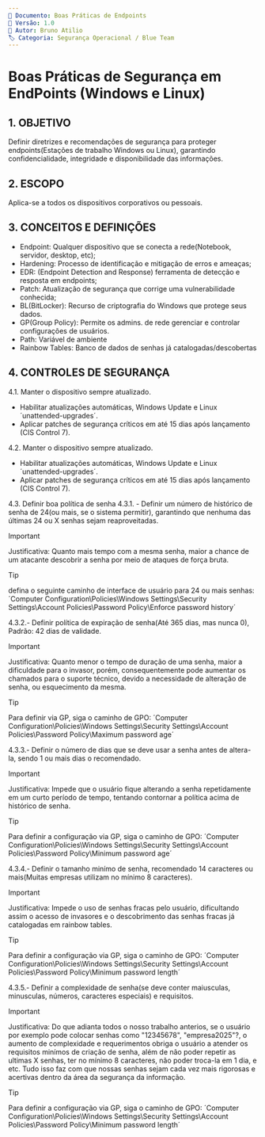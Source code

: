 ```yaml
---
📄 Documento: Boas Práticas de Endpoints
📅 Versão: 1.0
👤 Autor: Bruno Atilio
🏷️ Categoria: Segurança Operacional / Blue Team
---
```


# Boas Práticas de Segurança em EndPoints (Windows e Linux)
## 1. OBJETIVO
Definir diretrizes e recomendações de segurança para proteger endpoints(Estações de trabalho Windows ou Linux), garantindo confidencialidade, integridade e disponibilidade das informações.

## 2. ESCOPO
Aplica-se a todos os dispositivos corporativos ou pessoais.

## 3. CONCEITOS E DEFINIÇÕES
 -  Endpoint: Qualquer dispositivo que se conecta a rede(Notebook, servidor, desktop, etc);
 -  Hardening: Processo de identificação e mitigação de erros e ameaças;
 -  EDR: (Endpoint Detection and Response) ferramenta de detecção e resposta em endpoints;
 -  Patch: Atualização de segurança que corrige uma vulnerabilidade conhecida;
 -  BL(BitLocker): Recurso de criptografia do Windows que protege seus dados.
 -  GP(Group Policy): Permite os admins. de rede gerenciar e controlar configurações de usuários.
 -  Path: Variável de ambiente
 -  Rainbow Tables: Banco de dados de senhas já catalogadas/descobertas

## 4. CONTROLES DE SEGURANÇA
4.1. Manter o dispositivo sempre atualizado.
  - Habilitar atualizações automáticas, Windows Update e Linux ´unattended-upgrades´.
  - Aplicar patches de segurança críticos em até 15 dias após lançamento (CIS Control 7).

4.2. Manter o dispositivo sempre atualizado.
  - Habilitar atualizações automáticas, Windows Update e Linux ´unattended-upgrades´.
  - Aplicar patches de segurança críticos em até 15 dias após lançamento (CIS Control 7).

4.3. Definir boa política de senha
  4.3.1. - Definir um número de histórico de senha de 24(ou mais, se o sistema permitir), garantindo que nenhuma das últimas 24 ou X senhas sejam reaproveitadas.
  
   > [!IMPORTANT] 
   > Justificativa: Quanto mais tempo com a mesma senha, maior a chance de um atacante descobrir a senha por meio de ataques de força bruta.

   > [!TIP] 
   > defina o seguinte caminho de interface de usuário para 24 ou mais senhas:
   > ´Computer Configuration\Policies\Windows Settings\Security Settings\Account Policies\Password Policy\Enforce password history´

  4.3.2.- Definir política de expiração de senha(Até 365 dias, mas nunca 0), Padrão: 42 dias de validade.
   > [!IMPORTANT] 
   > Justificativa: Quanto menor o tempo de duração de uma senha, maior a dificuldade para o invasor, porém, consequentemente pode aumentar os chamados para o suporte técnico, devido a necessidade de alteração de senha, ou esquecimento da mesma.

   > [!TIP] 
   > Para definir via GP, siga o caminho de GPO:
   > ´Computer Configuration\Policies\Windows Settings\Security Settings\Account Policies\Password Policy\Maximum password age´

  4.3.3.- Definir o número de dias que se deve usar a senha antes de altera-la, sendo 1 ou mais dias o recomendado.
   > [!IMPORTANT]
   > Justificativa: Impede que o usuário fique alterando a senha repetidamente em um curto período de tempo, tentando contornar a política acima de histórico de senha.

   > [!TIP] 
   > Para definir a configuração via GP, siga o caminho de GPO:
   > ´Computer Configuration\Policies\Windows Settings\Security Settings\Account Policies\Password Policy\Minimum password age´

 4.3.4.- Definir o tamanho minímo de senha, recomendado 14 caracteres ou mais(Muitas empresas utilizam no mínimo 8 caracteres).
   > [!IMPORTANT]
   > Justificativa: Impede o uso de senhas fracas pelo usuário, dificultando assim o acesso de invasores e o descobrimento das senhas fracas já catalogadas em rainbow tables.

   > [!TIP] 
   > Para definir a configuração via GP, siga o caminho de GPO:
   > ´Computer Configuration\Policies\Windows Settings\Security Settings\Account Policies\Password Policy\Minimum password length´

4.3.5.- Definir a complexidade de senha(se deve conter maiusculas, minusculas, números, caracteres especiais) e requisitos.
   > [!IMPORTANT]
   > Justificativa: Do que adianta todos o nosso trabalho anterios, se o usuário por exemplo pode colocar senhas como "12345678", "empresa2025"?, o aumento de complexidade e requerimentos obriga o usuário a atender os requisitos minímos de criação de senha, além de não poder repetir as ultimas X senhas, ter no mínimo 8 caracteres, não poder troca-la em 1 dia, e etc. Tudo isso faz com que nossas senhas sejam cada vez mais rigorosas e acertivas dentro da área da segurança da informação.

   > [!TIP] 
   > Para definir a configuração via GP, siga o caminho de GPO:
   > ´Computer Configuration\Policies\Windows Settings\Security Settings\Account Policies\Password Policy\Minimum password length´
     
